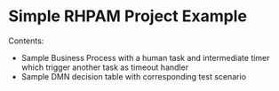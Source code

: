 Simple RHPAM Project Example
============================

Contents:
- Sample Business Process with a human task and intermediate timer which trigger another task as timeout handler
- Sample DMN decision table with corresponding test scenario